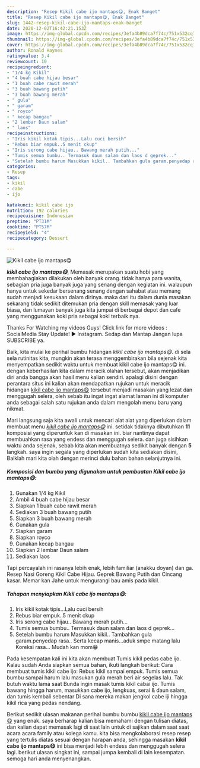 ```yaml
---
description: "Resep Kikil cabe ijo mantaps😋, Enak Banget"
title: "Resep Kikil cabe ijo mantaps😋, Enak Banget"
slug: 1442-resep-kikil-cabe-ijo-mantaps-enak-banget
date: 2020-12-02T16:42:21.153Z
image: https://img-global.cpcdn.com/recipes/3efa4b89dca7f74c/751x532cq70/kikil-cabe-ijo-mantaps😋-foto-resep-utama.jpg
thumbnail: https://img-global.cpcdn.com/recipes/3efa4b89dca7f74c/751x532cq70/kikil-cabe-ijo-mantaps😋-foto-resep-utama.jpg
cover: https://img-global.cpcdn.com/recipes/3efa4b89dca7f74c/751x532cq70/kikil-cabe-ijo-mantaps😋-foto-resep-utama.jpg
author: Ronald Haynes
ratingvalue: 3.4
reviewcount: 10
recipeingredient:
- "1/4 kg Kikil"
- "4 buah cabe hijau besar"
- "1 buah cabe rawit merah"
- "3 buah bawang putih"
- "3 buah bawang merah"
- " gula"
- " garam"
- " royco"
- " kecap bangau"
- "2 lembar Daun salam"
- " laos"
recipeinstructions:
- "Iris kikil kotak tipis...Lalu cuci bersih"
- "Rebus biar empuk..5 menit ckup"
- "Iris serong cabe hijau.. Bawang merah putih..."
- "Tumis semua bumbu.. Termasuk daun salam dan laos d geprek..."
- "Setelah bumbu harum Masukkan kikil.. Tambahkan gula garam.penyedap rasa.. Serta kecap manis...aduk smpe matang lalu Koreksi rasa... Mudah kan mom😁"
categories:
- Resep
tags:
- kikil
- cabe
- ijo

katakunci: kikil cabe ijo 
nutrition: 192 calories
recipecuisine: Indonesian
preptime: "PT31M"
cooktime: "PT57M"
recipeyield: "4"
recipecategory: Dessert

---
```



![Kikil cabe ijo mantaps😋](https://img-global.cpcdn.com/recipes/3efa4b89dca7f74c/751x532cq70/kikil-cabe-ijo-mantaps😋-foto-resep-utama.jpg)

<b><i>kikil cabe ijo mantaps😋</i></b>, Memasak merupakan suatu hobi yang membahagiakan dilakukan oleh banyak orang. tidak hanya para wanita, sebagian pria juga banyak juga yang senang dengan kegiatan ini. walaupun hanya untuk sekedar bersenang senang dengan sahabat atau memang sudah menjadi kesukaan dalam dirinya. maka dari itu dalam dunia masakan sekarang tidak sedikit ditemukan pria dengan skill memasak yang luar biasa, dan lumayan banyak juga kita jumpai di berbagai depot dan cafe yang menggunakan koki pria sebagai koki terbaik nya.

Thanks For Watching my videos Guys! Click link for more videos : SocialMedia Stay Update! ► Instagram. Sedap dan Mantap Jangan lupa SUBSCRIBE ya.

Baik, kita mulai ke perihal bumbu hidangan <i>kikil cabe ijo mantaps😋</i>. di sela sela rutinitas kita, mungkin akan terasa menggembirakan bila sejenak kita menyempatkan sedikit waktu untuk membuat kikil cabe ijo mantaps😋 ini. dengan keberhasilan kita dalam meracik olahan tersebut, akan menjadikan diri anda bangga akan hasil menu kalian sendiri. apalagi disini dengan perantara situs ini kalian akan mendapatkan rujukan untuk meracik hidangan <u>kikil cabe ijo mantaps😋</u> tersebut menjadi masakan yang lezat dan menggugah selera, oleh sebab itu ingat ingat alamat laman ini di komputer anda sebagai salah satu rujukan anda dalam mengolah menu baru yang nikmat.


Mari langsung saja kita awali untuk mencari alat alat yang diperlukan dalam membuat menu <u><i>kikil cabe ijo mantaps😋</i></u> ini. setidak tidaknya dibutuhkan <b>11</b> komposisi yang diperuntuk kan di masakan ini. biar nantinya dapat membuahkan rasa yang endess dan menggugah selera. dan juga sisihkan waktu anda sejenak, sebab kita akan membuatnya sedikit banyak dengan <b>5</b> langkah. saya ingin segala yang diperlukan sudah kita sediakan disini, Baiklah mari kita olah dengan merinci dulu bahan bahan selanjutnya ini.

<!--inarticleads1-->

##### Komposisi dan bumbu yang digunakan untuk pembuatan Kikil cabe ijo mantaps😋:

1. Gunakan 1/4 kg Kikil
1. Ambil 4 buah cabe hijau besar
1. Siapkan 1 buah cabe rawit merah
1. Sediakan 3 buah bawang putih
1. Siapkan 3 buah bawang merah
1. Gunakan  gula
1. Siapkan  garam
1. Siapkan  royco
1. Gunakan  kecap bangau
1. Siapkan 2 lembar Daun salam
1. Sediakan  laos


Tapi percayalah ini rasanya lebih enak, lebih familiar (anakku doyan) dan ga. Resep Nasi Goreng Kikil Cabe Hijau. Geprek Bawang Putih dan Cincang kasar. Memar kan Jahe untuk mengurangi bau amis pada kikil. 

<!--inarticleads2-->

##### Tahapan menyiapkan Kikil cabe ijo mantaps😋:

1. Iris kikil kotak tipis...Lalu cuci bersih
1. Rebus biar empuk..5 menit ckup
1. Iris serong cabe hijau.. Bawang merah putih...
1. Tumis semua bumbu.. Termasuk daun salam dan laos d geprek...
1. Setelah bumbu harum Masukkan kikil.. Tambahkan gula garam.penyedap rasa.. Serta kecap manis...aduk smpe matang lalu Koreksi rasa... Mudah kan mom😁


Pada kesempatan kali ini kita akan membuat Tumis kikil pedas cabe ijo. Kalau sudah Anda siapkan semua bahan, ikuti langkah berikut: Cara membuat tumis kikil cabe ijo: Rebus kikil sampai empuk. Tumis semua bumbu sampai harum lalu masukan gula merah beri air segelas lalu. Tak butuh waktu lama saat Bunda ingin masak tumis kikil cabai ijo. Tumis bawang hingga harum, masukkan cabe ijo, lengkuas, serai &amp; daun salam, dan tumis kembali sebentar Di sana mereka makan jengkol cabe iji hingga kikil rica yang pedas nendang. 

Berikut sedikit ulasan makanan perihal bumbu bumbu <u>kikil cabe ijo mantaps😋</u> yang enak. saya berharap kalian bisa memahami dengan tulisan diatas, dan kalian dapat memasak lagi di saat lain untuk di sajikan dalam saat saat acara acara family atau kolega kamu. kita bisa mengkolaborasi resep resep yang tertulis diatas sesuai dengan harapan anda, sehingga masakan <b>kikil cabe ijo mantaps😋</b> ini bisa menjadi lebih endess dan menggugah selera lagi. berikut ulasan singkat ini, sampai jumpa kembali di lain kesempatan. semoga hari anda menyenangkan.
